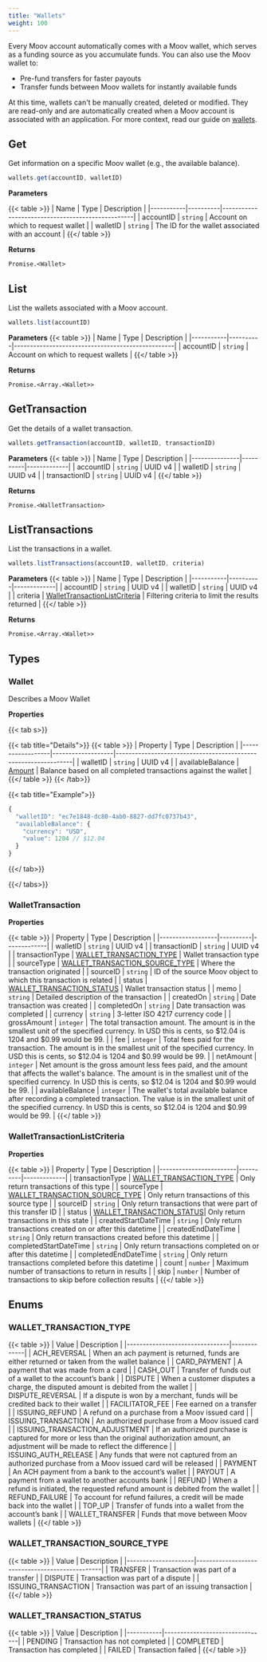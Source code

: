 ```yaml
---
title: "Wallets"
weight: 100
---
```


Every Moov account automatically comes with a Moov wallet, which serves as a funding source as you accumulate funds. You can also use the Moov wallet to:

- Pre-fund transfers for faster payouts
- Transfer funds between Moov wallets for instantly available funds

At this time, wallets can't be manually created, deleted or modified. They are read-only and are automatically created when a Moov account is associated with an application. For more context, read our guide on [wallets](/guides/wallet/).

## Get

Get information on a specific Moov wallet (e.g., the available balance).

```javascript
wallets.get(accountID, walletID)
```

**Parameters**

{{< table >}}
| Name      | Type     | Description                                      |
|-----------|----------|--------------------------------------------------|
| accountID | `string` | Account on which to request wallet               |
| walletID  | `string` | The ID for the wallet associated with an account |
{{</ table >}}

**Returns**

`Promise.<Wallet>`

## List

List the wallets associated with a Moov account.

```javascript
wallets.list(accountID)
```

**Parameters**
{{< table >}}
| Name      | Type     | Description                                      |
|-----------|----------|--------------------------------------------------|
| accountID | `string` | Account on which to request wallets              |
{{</ table >}}

**Returns**

`Promise.<Array.<Wallet>>`

## GetTransaction

Get the details of a wallet transaction.

```javascript
wallets.getTransaction(accountID, walletID, transactionID)
```

**Parameters**
{{< table >}}
| Name          | Type     | Description |
|---------------|----------|-------------|
| accountID     | `string` | UUID v4     |
| walletID      | `string` | UUID v4     |
| transactionID | `string` | UUID v4     |
{{</ table >}}

**Returns**

`Promise.<WalletTransaction>`

## ListTransactions

List the transactions in a wallet.

```javascript
wallets.listTransactions(accountID, walletID, criteria)
```

**Parameters**
{{< table >}}
| Name      | Type     | Description |
|-----------|----------|-------------|
| accountID | `string` | UUID v4     |
| walletID  | `string` | UUID v4     |
| criteria  | [WalletTransactionListCriteria](#wallettransactionlistcriteria) | Filtering criteria to limit the results returned |
{{</ table >}}

**Returns**

`Promise.<Array.<Wallet>>`

## Types
### Wallet

Describes a Moov Wallet

**Properties**

{{< tab s>}}

{{< tab title="Details">}}
{{< table >}}
| Property         | Type              | Description                                                    |
|------------------|-------------------|----------------------------------------------------------------|
| walletID         | `string`          | UUID v4                                                        |
| availableBalance | [Amount](#amount) | Balance based on all completed transactions against the wallet |
{{</ table >}}
{{< /tab>}}

{{< tab title="Example">}}
```javascript
{
  "walletID": "ec7e1848-dc80-4ab0-8827-dd7fc0737b43",
  "availableBalance": {
    "currency": "USD",
    "value": 1204 // $12.04
  }
}
```
{{</ tab>}}

{{</ tabs>}}

### WalletTransaction

**Properties**

{{< table >}}
| Property         | Type     | Description |
|------------------|----------|-------------|
| walletID         | `string` | UUID v4     |
| transactionID    | `string` | UUID v4     |
| transactionType  | [WALLET_TRANSACTION_TYPE](#wallet_transaction_type) | Wallet transaction type |
| sourceType       | [WALLET_TRANSACTION_SOURCE_TYPE](#wallet_transaction_source_type) | Where the transaction originated |
| sourceID         | `string` | ID of the source Moov object to which this transaction is related |
| status           | [WALLET_TRANSACTION_STATUS](#wallet_transaction_status) | Wallet transaction status |
| memo             | `string` | Detailed description of the transaction |
| createdOn        | `string` | Date transaction was created |
| completedOn      | `string` | Date transaction was completed |
| currency         | `string` | 3-letter ISO 4217 currency code |
| grossAmount      | `integer` | The total transaction amount. The amount is in the smallest unit of the specified currency. In USD this is cents, so $12.04 is 1204 and $0.99 would be 99. |
| fee              | `integer` | Total fees paid for the transaction. The amount is in the smallest unit of the specified currency. In USD this is cents, so $12.04 is 1204 and $0.99 would be 99. |
| netAmount        | `integer` | Net amount is the gross amount less fees paid, and the amount that affects the wallet's balance. The amount is in the smallest unit of the specified currency. In USD this is cents, so $12.04 is 1204 and $0.99 would be 99. |
| availableBalance | `integer` | The wallet's total available balance after recording a completed transaction. The value is in the smallest unit of the specified currency. In USD this is cents, so $12.04 is 1204 and $0.99 would be 99. |
{{</ table >}}

### WalletTransactionListCriteria

**Properties**

{{< table >}}
| Property               | Type     | Description |
|------------------------|----------|-------------|
| transactionType        | [WALLET_TRANSACTION_TYPE](#wallet_transaction_type) | Only return transactions of this type |
| sourceType             | [WALLET_TRANSACTION_SOURCE_TYPE](#wallet_transaction_source_type) | Only return transactions of this source type |
| sourceID               | `string` | Only return transactions that were part of this transfer ID |
| status                 | [WALLET_TRANSACTION_STATUS](#wallet_transaction_status)| Only return transactions in this state |
| createdStartDateTime   | `string` | Only return transactions created on or after this datetime |
| createdEndDateTime     | `string` | Only return transactions created before this datetime |
| completedStartDateTime | `string` | Only return transactions completed on or after this datetime |
| completedEndDateTime   | `string` | Only return transactions completed before this datetime |
| count                  | `number` | Maximum number of transactions to return in results |
| skip                   | `number` | Number of transactions to skip before collection results |
{{</ table >}}

## Enums
### WALLET_TRANSACTION_TYPE

{{< table >}}
| Value                          | Description |
|--------------------------------|-------------|
| ACH_REVERSAL                   | When an ach payment is returned, funds are either returned or taken from the wallet balance |
| CARD_PAYMENT                   | A payment that was made from a card |
| CASH_OUT                       | Transfer of funds out of a wallet to the account’s bank |
| DISPUTE                        | When a customer disputes a charge, the disputed amount is debited from the wallet |
| DISPUTE_REVERSAL               | If a dispute is won by a merchant, funds will be credited back to their wallet |
| FACILITATOR_FEE                | Fee earned on a transfer |
| ISSUING_REFUND                 | A refund on a purchase from a Moov issued card |
| ISSUING_TRANSACTION            | An authorized purchase from a Moov issued card |
| ISSUING_TRANSACTION_ADJUSTMENT | If an authorized purchase is captured for more or less than the original authorization amount, an adjustment will be made to reflect the difference |
| ISSUING_AUTH_RELEASE           | Any funds that were not captured from an authorized purchase from a Moov issued card will be released |
| PAYMENT                        | An ACH payment from a bank to the account’s wallet |
| PAYOUT                         | A payment from a wallet to another accounts bank |
| REFUND                         | When a refund is initiated, the requested refund amount is debited from the wallet |
| REFUND_FAILURE                 | To account for refund failures, a credit will be made back into the wallet |
| TOP_UP                         | Transfer of funds into a wallet from the account’s bank |
| WALLET_TRANSFER                | Funds that move between Moov wallets |
{{</ table >}}

### WALLET_TRANSACTION_SOURCE_TYPE

{{< table >}}
| Value               | Description                                    |
|---------------------|------------------------------------------------|
| TRANSFER            | Transaction was part of a transfer             |
| DISPUTE             | Transaction was part of a dispute              |
| ISSUING_TRANSACTION | Transaction was part of an issuing transaction |
{{</ table >}}

### WALLET_TRANSACTION_STATUS

{{< table >}}
| Value     | Description                    |
|-----------|--------------------------------|
| PENDING   | Transaction has not completed  |
| COMPLETED | Transaction has completed      |
| FAILED    | Transaction failed             |
{{</ table >}}
